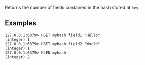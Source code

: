 Returns the number of fields contained in the hash stored at `key`.

## Examples

```
127.0.0.1:6379> HSET myhash field1 "Hello"
(integer) 1
127.0.0.1:6379> HSET myhash field2 "World"
(integer) 1
127.0.0.1:6379> HLEN myhash
(integer) 2
```
